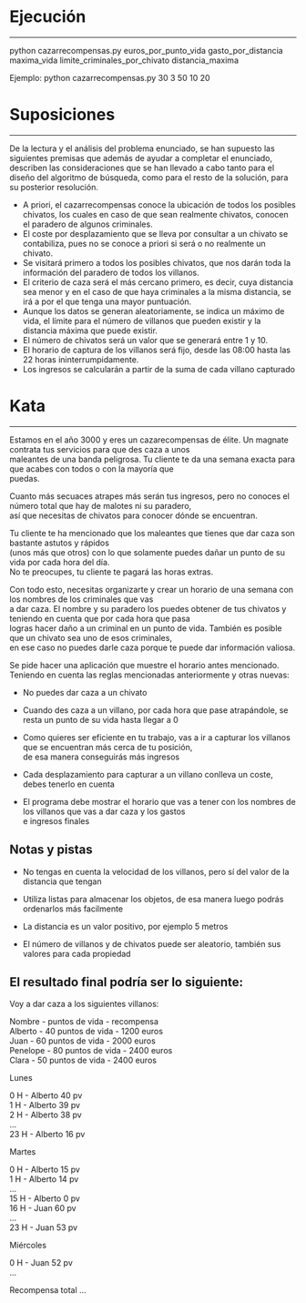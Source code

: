 # Ejecución
-----------
python cazarrecompensas.py euros_por_punto_vida gasto_por_distancia maxima_vida limite_criminales_por_chivato distancia_maxima
 
Ejemplo:
	python cazarrecompensas.py 30 3 50 10 20



# Suposiciones 
--------------
De la lectura y el análisis del problema enunciado, se han supuesto las siguientes premisas que además de ayudar a completar el enunciado, describen las consideraciones que se han llevado a cabo tanto para el diseño del algoritmo de búsqueda, como para el resto de la solución, para su posterior resolución.

- A priori, el cazarrecompensas conoce la ubicación de todos los posibles chivatos, los cuales en caso de que sean realmente chivatos, conocen el paradero de algunos criminales.
- El coste por desplazamiento que se lleva por consultar a un chivato se contabiliza, pues no se conoce a priori si será o no realmente un chivato.
- Se visitará primero a todos los posibles chivatos, que nos darán toda la información del paradero de todos los villanos.
- El criterio de caza será el más cercano primero, es decir, cuya distancia sea menor y en el caso de que haya criminales a la misma distancia, se irá a por el que tenga una mayor puntuación.
- Aunque los datos se generan aleatoriamente, se indica un máximo de vida, el límite para el número de villanos que pueden existir y la distancia máxima que puede existir.
- El número de chivatos será un valor que se generará entre 1 y 10.
- El horario de captura de los villanos será fijo, desde las 08:00 hasta las 22 horas ininterrumpidamente.
- Los ingresos se calcularán a partir de la suma de cada villano capturado



# Kata
---

Estamos en el año 3000 y eres un cazarecompensas de élite. Un magnate contrata tus servicios para que des caza a unos  
maleantes de una banda peligrosa. Tu cliente te da una semana exacta para que acabes con todos o con la mayoría que  
puedas.  

Cuanto más secuaces atrapes más serán tus ingresos, pero no conoces el número total que hay de malotes ni su paradero,  
así que necesitas de chivatos para conocer dónde se encuentran.  

Tu cliente te ha mencionado que los maleantes que tienes que dar caza son bastante astutos y rápidos  
(unos más que otros) con lo que solamente puedes dañar un punto de su vida por cada hora del día.  
No te preocupes, tu cliente te pagará las horas extras.  

Con todo esto, necesitas organizarte y crear un horario de una semana con los nombres de los criminales que vas  
a dar caza. El nombre y su paradero los puedes obtener de tus chivatos y teniendo en cuenta que por cada hora que pasa  
logras hacer daño a un criminal en un punto de vida. También es posible que un chivato sea uno de esos criminales,  
en ese caso no puedes darle caza porque te puede dar información valiosa.  

Se pide hacer una aplicación que muestre el horario antes mencionado.  
Teniendo en cuenta las reglas mencionadas anteriormente y otras nuevas:

* No puedes dar caza a un chivato

* Cuando des caza a un villano, por cada hora que pase atrapándole, se resta un punto de su vida hasta llegar a 0  

* Como quieres ser eficiente en tu trabajo, vas a ir a capturar los villanos que se encuentran más cerca de tu posición,  
de esa manera conseguirás más ingresos  

* Cada desplazamiento para capturar a un villano conlleva un coste, debes tenerlo en cuenta  

* El programa debe mostrar el horario que vas a tener con los nombres de los villanos que vas a dar caza y los gastos  
e ingresos finales


## Notas y pistas

* No tengas en cuenta la velocidad de los villanos, pero sí del valor de la distancia que tengan

* Utiliza listas para almacenar los objetos, de esa manera luego podrás ordenarlos más facilmente

* La distancia es un valor positivo, por ejemplo 5 metros

* El número de villanos y de chivatos puede ser aleatorio, también sus valores para cada propiedad


## El resultado final podría ser lo siguiente:

Voy a dar caza a los siguientes villanos:  

Nombre - puntos de vida - recompensa  
Alberto - 40 puntos de vida - 1200 euros  
Juan - 60 puntos de vida - 2000 euros  
Penelope - 80 puntos de vida - 2400 euros  
Clara - 50 puntos de vida - 2400 euros  

Lunes  
  
0 H - Alberto 40 pv  
1 H - Alberto 39 pv  
2 H - Alberto 38 pv  
...  
23 H - Alberto 16 pv  
  
Martes  
  
0 H - Alberto 15 pv  
1 H - Alberto 14 pv  
...  
15 H - Alberto 0 pv  
16 H - Juan 60 pv  
...  
23 H - Juan 53 pv  
  
Miércoles  
  
0 H - Juan 52 pv  
...  
  
Recompensa total ...